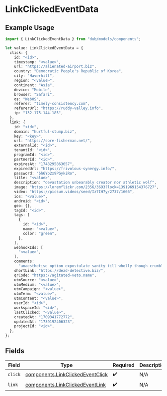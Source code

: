 # LinkClickedEventData

## Example Usage

```typescript
import { LinkClickedEventData } from "dub/models/components";

let value: LinkClickedEventData = {
  click: {
    id: "<id>",
    timestamp: "<value>",
    url: "https://alienated-airport.biz",
    country: "Democratic People's Republic of Korea",
    city: "Haverhill",
    region: "<value>",
    continent: "Asia",
    device: "Mobile",
    browser: "Safari",
    os: "WebOS",
    referer: "timely-consistency.com",
    refererUrl: "https://ruddy-valley.info",
    ip: "132.175.144.185",
  },
  link: {
    id: "<id>",
    domain: "hurtful-stump.biz",
    key: "<key>",
    url: "https://sore-fisherman.net/",
    externalId: "<id>",
    tenantId: "<id>",
    programId: "<id>",
    partnerId: "<id>",
    expiresAt: "1748295863657",
    expiredUrl: "https://frivolous-synergy.info/",
    password: "6h6Yp2x9PGykiRo",
    title: "<value>",
    description: "devastation unbearably creator nor athletic wolf",
    image: "https://loremflickr.com/2356/3693?lock=1391969154376727",
    video: "https://picsum.videos/seed/Iz7IH7y/2737/1666",
    ios: "<value>",
    android: "<id>",
    geo: {},
    tagId: "<id>",
    tags: [
      {
        id: "<id>",
        name: "<value>",
        color: "green",
      },
    ],
    webhookIds: [
      "<value>",
    ],
    comments:
      "anaesthetise option expostulate sanity till wholly though crumble that why leading burdensome",
    shortLink: "https://dead-detective.biz/",
    qrCode: "https://agitated-veto.name",
    utmSource: "<value>",
    utmMedium: "<value>",
    utmCampaign: "<value>",
    utmTerm: "<value>",
    utmContent: "<value>",
    userId: "<id>",
    workspaceId: "<id>",
    lastClicked: "<value>",
    createdAt: "1709341772772",
    updatedAt: "1739192406323",
    projectId: "<id>",
  },
};
```

## Fields

| Field                                                                                | Type                                                                                 | Required                                                                             | Description                                                                          |
| ------------------------------------------------------------------------------------ | ------------------------------------------------------------------------------------ | ------------------------------------------------------------------------------------ | ------------------------------------------------------------------------------------ |
| `click`                                                                              | [components.LinkClickedEventClick](../../models/components/linkclickedeventclick.md) | :heavy_check_mark:                                                                   | N/A                                                                                  |
| `link`                                                                               | [components.LinkClickedEventLink](../../models/components/linkclickedeventlink.md)   | :heavy_check_mark:                                                                   | N/A                                                                                  |